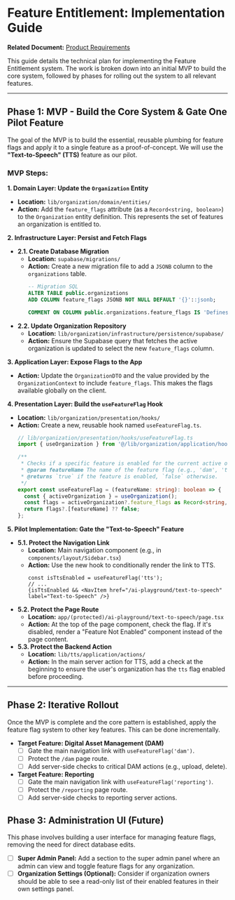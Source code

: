# Feature Entitlement: Implementation Guide

**Related Document:** [Product Requirements](./product-requirements.md)

This guide details the technical plan for implementing the Feature Entitlement system. The work is broken down into an initial MVP to build the core system, followed by phases for rolling out the system to all relevant features.

---

## Phase 1: MVP - Build the Core System & Gate One Pilot Feature

The goal of the MVP is to build the essential, reusable plumbing for feature flags and apply it to a single feature as a proof-of-concept. We will use the **"Text-to-Speech" (TTS)** feature as our pilot.

### MVP Steps:

**1. Domain Layer: Update the `Organization` Entity**
-   **Location:** `lib/organization/domain/entities/`
-   **Action:** Add the `feature_flags` attribute (as a `Record<string, boolean>`) to the `Organization` entity definition. This represents the set of features an organization is entitled to.

**2. Infrastructure Layer: Persist and Fetch Flags**
-   **2.1. Create Database Migration**
    -   **Location:** `supabase/migrations/`
    -   **Action:** Create a new migration file to add a `JSONB` column to the `organizations` table.
        ```sql
        -- Migration SQL
        ALTER TABLE public.organizations
        ADD COLUMN feature_flags JSONB NOT NULL DEFAULT '{}'::jsonb;

        COMMENT ON COLUMN public.organizations.feature_flags IS 'Defines which features are enabled. E.g., {"dam": true, "tts": false}';
        ```
-   **2.2. Update Organization Repository**
    -   **Location:** `lib/organization/infrastructure/persistence/supabase/`
    -   **Action:** Ensure the Supabase query that fetches the active organization is updated to select the new `feature_flags` column.

**3. Application Layer: Expose Flags to the App**
-   **Action:** Update the `OrganizationDTO` and the value provided by the `OrganizationContext` to include `feature_flags`. This makes the flags available globally on the client.

**4. Presentation Layer: Build the `useFeatureFlag` Hook**
-   **Location:** `lib/organization/presentation/hooks/`
-   **Action:** Create a new, reusable hook named `useFeatureFlag.ts`.
    ```typescript
    // lib/organization/presentation/hooks/useFeatureFlag.ts
    import { useOrganization } from '@/lib/organization/application/hooks/use-organization';

    /**
     * Checks if a specific feature is enabled for the current active organization.
     * @param featureName The name of the feature flag (e.g., 'dam', 'tts').
     * @returns `true` if the feature is enabled, `false` otherwise.
     */
    export const useFeatureFlag = (featureName: string): boolean => {
      const { activeOrganization } = useOrganization();
      const flags = activeOrganization?.feature_flags as Record<string, boolean> | undefined;
      return flags?.[featureName] ?? false;
    };
    ```

**5. Pilot Implementation: Gate the "Text-to-Speech" Feature**
-   **5.1. Protect the Navigation Link**
    -   **Location:** Main navigation component (e.g., in `components/layout/Sidebar.tsx`)
    -   **Action:** Use the new hook to conditionally render the link to TTS.
        ```tsx
        const isTtsEnabled = useFeatureFlag('tts');
        // ...
        {isTtsEnabled && <NavItem href="/ai-playground/text-to-speech" label="Text-to-Speech" />}
        ```
-   **5.2. Protect the Page Route**
    -   **Location:** `app/(protected)/ai-playground/text-to-speech/page.tsx`
    -   **Action:** At the top of the page component, check the flag. If it's disabled, render a "Feature Not Enabled" component instead of the page content.
-   **5.3. Protect the Backend Action**
    -   **Location:** `lib/tts/application/actions/`
    -   **Action:** In the main server action for TTS, add a check at the beginning to ensure the user's organization has the `tts` flag enabled before proceeding.

---

## Phase 2: Iterative Rollout

Once the MVP is complete and the core pattern is established, apply the feature flag system to other key features. This can be done incrementally.

-   **Target Feature: Digital Asset Management (DAM)**
    -   [ ] Gate the main navigation link with `useFeatureFlag('dam')`.
    -   [ ] Protect the `/dam` page route.
    -   [ ] Add server-side checks to critical DAM actions (e.g., upload, delete).

-   **Target Feature: Reporting**
    -   [ ] Gate the main navigation link with `useFeatureFlag('reporting')`.
    -   [ ] Protect the `/reporting` page route.
    -   [ ] Add server-side checks to reporting server actions.

## Phase 3: Administration UI (Future)

This phase involves building a user interface for managing feature flags, removing the need for direct database edits.

-   [ ] **Super Admin Panel:** Add a section to the super admin panel where an admin can view and toggle feature flags for any organization.
-   [ ] **Organization Settings (Optional):** Consider if organization owners should be able to see a read-only list of their enabled features in their own settings panel. 